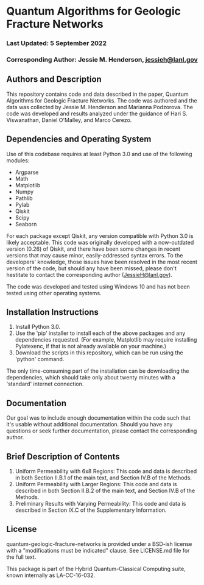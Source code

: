 # Quantum Algorithms for Geologic Fracture Networks
### Last Updated: 5 September 2022
### Corresponding Author: Jessie M. Henderson, jessieh@lanl.gov

## Authors and Description

This repository contains code and data described in the paper, Quantum Algorithms for Geologic Fracture Networks.  The code was authored and the data was collected by Jessie M. Henderson and Marianna Podzorova.  The code was developed and results analyzed under the guidance of Hari S. Viswanathan, Daniel O'Malley, and Marco Cerezo.

## Dependencies and Operating System
Use of this codebase requires at least Python 3.0 and use of the following modules:
- Argparse
- Math
- Matplotlib
- Numpy
- Pathlib
- Pylab
- Qiskit
- Scipy
- Seaborn

For each package except Qiskit, any version compatible with Python 3.0 is likely acceptable.  This code was originally developed with a now-outdated version (0.26) of Qiskit, and there have been some changes in recent versions that may cause minor, easily-addressed syntax errors. To the developers' knowledge, those issues have been resolved in the most recent version of the code, but should any have been missed, please don't hestitate to contact the corresponding author (JessieH@lanl.gov).

The code was developed and tested using Windows 10 and has not been tested using other operating systems.

## Installation Instructions
1. Install Python 3.0.
2. Use the 'pip' installer to install each of the above packages and any dependencies requested. (For example, Matplotlib may require installing Pylatexenc, if that is not already available on your machine.)
3. Download the scripts in this repository, which can be run using the 'python' command.

The only time-consuming part of the installation can be downloading the dependencies, which should take only about twenty minutes with a 'standard' internet connection.

## Documentation
Our goal was to include enough documentation within the code such that it's usable without additional documentation.  Should you have any questions or seek further documentation, please contact the corresponding author.

## Brief Description of Contents
1. Uniform Permeability with 6x8 Regions: This code and data is described in both Section II.B.1 of the main text, and Section IV.B of the Methods.
2. Uniform Permeability with Larger Regions: This code and data is described in both Section II.B.2 of the main text, and Section IV.B of the Methods.
3. Preliminary Results with Varying Permeability: This code and data is described in Section IX.C of the Supplementary Information.

## License

quantum-geologic-fracture-networks is provided under a BSD-ish license with a "modifications must be indicated" clause. See LICENSE.md file for the full text.

This package is part of the Hybrid Quantum-Classical Computing suite, known internally as LA-CC-16-032.
